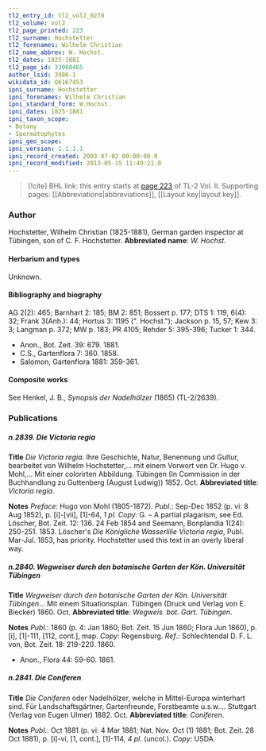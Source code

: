 ```yaml
---
tl2_entry_id: tl2_vol2_0270
tl2_volume: vol2
tl2_page_printed: 223
tl2_surname: Hochstetter
tl2_forenames: Wilhelm Christian
tl2_name_abbrev: W. Hochst.
tl2_dates: 1825-1881
tl2_page_id: 33068465
author_lsid: 3986-1
wikidata_id: Q6167453
ipni_surname: Hochstetter
ipni_forenames: Wilhelm Christian
ipni_standard_form: W.Hochst.
ipni_dates: 1825-1881
ipni_taxon_scope: 
- Botany
- Spermatophytes
ipni_geo_scope: 
ipni_version: 1.1.1.1
ipni_record_created: 2003-07-02 00:00:00.0
ipni_record_modified: 2013-05-15 11:49:21.0
---
```



> [!cite] BHL link: this entry starts at [page 223](https://www.biodiversitylibrary.org/page/33068465) of TL-2 Vol. II.
> Supporting pages: [[Abbreviations|abbreviations]], [[Layout key|layout key]].

### Author

Hochstetter, Wilhelm Christian (1825-1881), German garden inspector at Tübingen, son of C. F. Hochstetter. 
**Abbreviated name**: *W. Hochst.*

#### Herbarium and types

Unknown.

#### Bibliography and biography

AG 2(2): 465; Barnhart 2: 185; BM 2: 851; Bossert p. 177; DTS 1: 119, 6(4): 32; Frank 3(Anh.): 44; Hortus 3: 1195 (". Hochst."); Jackson p. 15, 57; Kew 3: 3; Langman p. 372; MW p. 183; PR 4105; Rehder 5: 395-396; Tucker 1: 344.
- Anon., Bot. Zeit. 39: 679. 1881.
- C.S., Gartenflora 7: 360. 1858.
- Salomon, Gartenflora 1881: 359-361.

#### Composite works

See Henkel, J. B., *Synopsis der Nadelhölzer* (1865) (TL-2/2639).

### Publications

##### n.2839. Die Victoria regia

**Title**
*Die Victoria regia*. Ihre Geschichte, Natur, Benennung und Gultur, bearbeitet von Wilhelm Hochstetter,... mit einem Vorwort von Dr. Hugo v. Mohl,... Mit einer colorirten Abbildung. Tübingen (In Commission in der Buchhandlung zu Guttenberg (August Ludwig)) 1852. Oct.
**Abbreviated title**: *Victoria regia*.

**Notes**
*Preface*: Hugo von Mohl (1805-1872).
*Publ*.: Sep-Dec 1852 (p. vi: 8 Aug 1852), p. \[i\]-\[vii\], \[1\]-64, *1 pl. Copy*: G. – A partial plagarism, see Ed. Löscher, Bot. Zeit. 12: 136. 24 Feb 1854 and Seemann, Bonplandia 1(24): 250-251. 1853. Löscher's *Die Königliche Wasserlilie Victoria regia*, Publ. Mar-Jul. 1853, has priority. Hochstetter used this text in an overly liberal way.

##### n.2840. Wegweiser durch den botanische Garten der Kön. Universität Tübingen

**Title**
*Wegweiser durch den botanische Garten der Kön. Universität Tübingen*... Mit einem Situationsplan. Tübingen (Druck und Verlag von E. Biecker) 1860. Oct.
**Abbreviated title**: *Wegweis. bot. Gart. Tübingen*.

**Notes**
*Publ*.: 1860 (p. 4: Jan 1860; Bot. Zeit. 15 Jun 1860; Flora Jun 1860), p. \[i\], \[1\]-111, \[112, cont.\], map. *Copy*: Regensburg.
*Ref*.: Schlechtendal D. F. L. von, Bot. Zeit. 18: 219-220. 1860.
- Anon., Flora 44: 59-60. 1861.

##### n.2841. Die Coniferen

**Title**
*Die Coniferen* oder Nadelhölzer, welche in Mittel-Europa winterhart sind. Für Landschaftsgärtner, Gartenfreunde, Forstbeamte u.s.w.... Stuttgart (Verlag von Eugen Ulmer) 1882. Oct.
**Abbreviated title**: *Coniferen*.

**Notes**
*Publ*.: Oct 1881 (p. vi: 4 Mar 1881; Nat. Nov. Oct (1) 1881; Bot. Zeit. 28 Oct 1881), p. \[i\]-vi, \[1, cont.\], \[1\]-114, *4 pl*. (uncol.). *Copy*: USDA.

